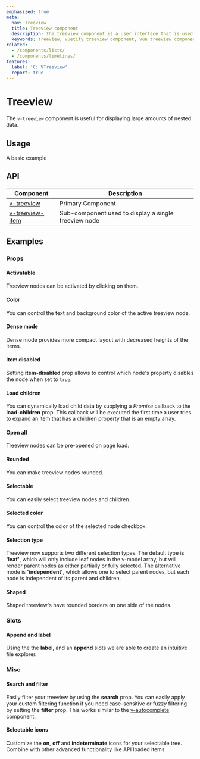 ```yaml
---
emphasized: true
meta:
  nav: Treeview
  title: Treeview component
  description: The treeview component is a user interface that is used to represent hierarchical data in a tree structure.
  keywords: treeview, vuetify treeview component, vue treeview component
related:
  - /components/lists/
  - /components/timelines/
features:
  label: 'C: VTreeview'
  report: true
---
```


# Treeview

The `v-treeview` component is useful for displaying large amounts of nested data.

<PageFeatures />

## Usage

A basic example

<!-- <ExamplesExample file="v-treeview/usage" /> -->

<PromotedEntry />

## API

| Component | Description |
| - | - |
| [v-treeview](/api/v-treeview/) | Primary Component |
| [v-treeview-item](/api/v-treeview-item/) | Sub-component used to display a single treeview node |

<ApiInline hide-links />

## Examples

### Props

#### Activatable

Treeview nodes can be activated by clicking on them.

<ExamplesExample file="v-treeview/prop-activatable" />

#### Color

You can control the text and background color of the active treeview node.

<ExamplesExample file="v-treeview/prop-color" />

#### Dense mode

Dense mode provides more compact layout with decreased heights of the items.

<ExamplesExample file="v-treeview/prop-dense" />

<!-- #### Hoverable

Treeview nodes can have a hover effect.

<ExamplesExample file="v-treeview/prop-hoverable" /> -->

#### Item disabled

Setting **item-disabled** prop allows to control which node's property disables the node when set to `true`.

<ExamplesExample file="v-treeview/prop-item-disabled" />

#### Load children

You can dynamically load child data by supplying a _Promise_ callback to the **load-children** prop. This callback will be executed the first time a user tries to expand an item that has a children property that is an empty array.

<ExamplesExample file="v-treeview/prop-load-children" />

#### Open all

Treeview nodes can be pre-opened on page load.

<ExamplesExample file="v-treeview/prop-open-all" />

#### Rounded

You can make treeview nodes rounded.

<ExamplesExample file="v-treeview/prop-rounded" />

#### Selectable

You can easily select treeview nodes and children.

<ExamplesExample file="v-treeview/prop-selectable" />

#### Selected color

You can control the color of the selected node checkbox.

<ExamplesExample file="v-treeview/prop-selected-color" />

#### Selection type

Treeview now supports two different selection types. The default type is **'leaf'**, which will only include leaf nodes in the v-model array, but will render parent nodes as either partially or fully selected. The alternative mode is **'independent'**, which allows one to select parent nodes, but each node is independent of its parent and children.

<ExamplesExample file="v-treeview/prop-selection-type" />

#### Shaped

Shaped treeview's have rounded borders on one side of the nodes.

<ExamplesExample file="v-treeview/prop-shaped" />

### Slots

#### Append and label

Using the the **label**, and an **append** slots we are able to create an intuitive file explorer.

<ExamplesExample file="v-treeview/slot-append-and-label" />

### Misc

#### Search and filter

Easily filter your treeview by using the **search** prop. You can easily apply your custom filtering function if you need case-sensitive or fuzzy filtering by setting the **filter** prop. This works similar to the [v-autocomplete](/components/autocompletes) component.

<ExamplesExample file="v-treeview/misc-search-and-filter" />

#### Selectable icons

Customize the **on**, **off** and **indeterminate** icons for your selectable tree. Combine with other advanced functionality like API loaded items.

<ExamplesExample file="v-treeview/misc-selectable-icons" />
